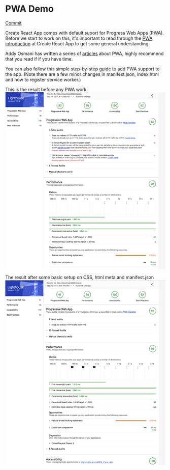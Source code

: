 
# PWA Demo
[Commit](https://github.com/vidaaudrey/fedulab/commit/470c5dc455b9c5cef273daf973fa01e6f03ea66f)


Create React App comes with default suport for Progress Web Apps (PWA). Before we start to work on this, it's important to read through the [PWA introduction](https://github.com/facebookincubator/create-react-app/blob/master/packages/react-scripts/template/README.md#making-a-progressive-web-app) at Create React App to get some general understanding. 

Addy Osmani has written a series of [articles](https://medium.com/@addyosmani/progressive-web-apps-with-react-js-part-i-introduction-50679aef2b12) about PWA, highly recommend that you read if if you have time. 

You can also follow this simple step-by-step [guide](https://engineering.musefind.com/build-your-first-progressive-web-app-with-react-8e1449c575cd) to add PWA support to the app. (Note there are a few minor changes in manifest.json, index.html and how to register service worker.)

 This is the result before any PWA work:
 ![Before optimization](assets/1_initial_pwa_results.png)

The result after some basic setup on CSS, html meta and manifest.json
 ![After a few optimization suggestions](assets/2_pwa_basic_setup.png)
